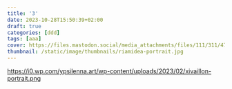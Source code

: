 ```yaml
---
title: '3'
date: 2023-10-28T15:50:39+02:00
draft: true
categories: [ddd]
tags: [aaa] 
cover: https://files.mastodon.social/media_attachments/files/111/311/474/915/689/429/original/964e8eb98610f6d2.jpg
thumbnail: /static/image/thumbnails/riamidea-portrait.jpg
---
```

https://i0.wp.com/ypsilenna.art/wp-content/uploads/2023/02/xivaillon-portrait.png

